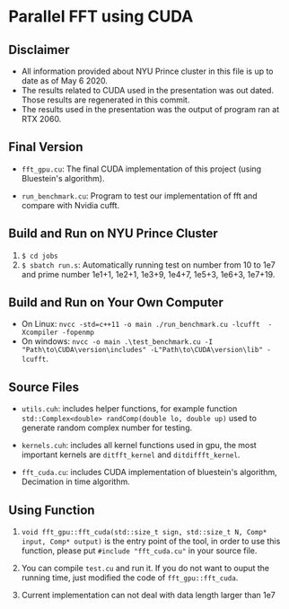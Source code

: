 Parallel FFT using CUDA
==========================

## Disclaimer
* All information provided about NYU Prince cluster in this file is up to date
  as of May 6 2020.
* The results related to CUDA used in the presentation was out dated. Those
  results are regenerated in this commit.
* The results used in the presentation was the output of program ran at RTX 2060.

## Final Version
* `fft_gpu.cu`: The final CUDA implementation of this project
  (using Bluestein's algorithm).

* `run_benchmark.cu`: Program to test our implementation of fft and compare with Nvidia cufft.

## Build and Run on NYU Prince Cluster
1. `$ cd jobs`
2. `$ sbatch run.s`: Automatically running test on number from 10 to 1e7 and prime number 1e1+1, 1e2+1, 1e3+9, 1e4+7, 1e5+3, 1e6+3, 1e7+19.

## Build and Run on Your Own Computer
* On Linux: `nvcc -std=c++11 -o main ./run_benchmark.cu -lcufft  -Xcompiler -fopenmp`
* On windows: `nvcc -o main .\test_benchmark.cu -I "Path\to\CUDA\version\includes" -L"Path\to\CUDA\version\lib" -lcufft`.

## Source Files
* `utils.cuh`: includes helper functions, for example function ` std::Complex<double> randComp(double lo, double up)` used to generate random complex number for testing.

* `kernels.cuh`: includes all kernel functions used in gpu, the most important kernels are `ditfft_kernel` and `ditdiffft_kernel`.

* `fft_cuda.cu`: includes CUDA implementation of bluestein's algorithm, Decimation in time algorithm.

## Using Function
1. `void fft_gpu::fft_cuda(std::size_t sign, std::size_t N, Comp* input, Comp* output)` is the entry point of the tool, in order to use this function, please put `#include "fft_cuda.cu"` in your source file.

2. You can compile `test.cu` and run it. If you do not want to ouput the running time, just modified the code of `fft_gpu::fft_cuda`.

3. Current implementation can not deal with data length larger than 1e7
